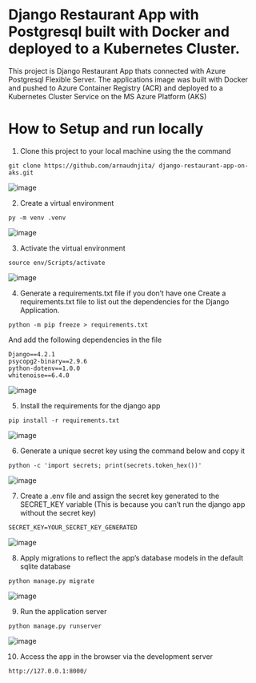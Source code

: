 # Django Restaurant App with Postgresql built with Docker and deployed to a Kubernetes Cluster.
This project is Django Restaurant App thats connected with Azure Postgresql Flexible Server. 
The applications image was built with Docker and pushed to Azure Container Registry (ACR) and deployed to a Kubernetes Cluster Service on the MS Azure Platform (AKS)

# How to Setup and run locally
1. Clone this project to your local machine using the the command

```shell
git clone https://github.com/arnaudnjita/ django-restaurant-app-on-aks.git
```

![image](https://github.com/arnaudnjita/django-restaurant-app-on-aks/assets/50627574/b20130aa-739d-47d6-b087-279052dee572)


2. Create a virtual environment
   
```shell
py -m venv .venv
```

![image](https://github.com/arnaudnjita/django-restaurant-app-on-aks/assets/50627574/f6627034-2351-46ba-ad49-06f71ba473ec)


3. Activate the virtual environment
   
```shell
source env/Scripts/activate
```

![image](https://github.com/arnaudnjita/django-restaurant-app-on-aks/assets/50627574/fb036c08-edb9-4074-88a9-1546274ede0b)


4. Generate a requirements.txt file if you don’t have one
Create a requirements.txt file to list out the dependencies for the Django Application.

```shell
python -m pip freeze > requirements.txt
```
And add the following dependencies in the file
```shell
Django==4.2.1
psycopg2-binary==2.9.6
python-dotenv==1.0.0
whitenoise==6.4.0
```

![image](https://github.com/arnaudnjita/django-restaurant-app-on-aks/assets/50627574/d2e2504c-21d9-4c57-a5e0-eb73aacdb194)


5. Install the requirements for the django app
   
```shell
pip install -r requirements.txt
```

![image](https://github.com/arnaudnjita/django-restaurant-app-on-aks/assets/50627574/f5136866-93f8-4c6b-b046-28bae662ff15)


6. Generate a unique secret key using the command below and copy it
   
```shell
python -c 'import secrets; print(secrets.token_hex())'
```

![image](https://github.com/arnaudnjita/django-restaurant-app-on-aks/assets/50627574/bfc8f9ce-cc1a-4378-a7d3-3ddd3b81ac99)


7. Create a .env file and assign the secret key generated to the SECRET_KEY variable
(This is because you can’t run the django app without the secret key)

```shell
SECRET_KEY=YOUR_SECRET_KEY_GENERATED
```

![image](https://github.com/arnaudnjita/django-restaurant-app-on-aks/assets/50627574/3259857c-175d-4f12-8762-73b94ba8b610)


8. Apply migrations to reflect the app’s database models in the default sqlite database

```shell
python manage.py migrate
```

![image](https://github.com/arnaudnjita/django-restaurant-app-on-aks/assets/50627574/2b9ce950-cec2-4bc5-8fa3-c95e19fcab95)


9. Run the application server
    
```shell
python manage.py runserver
```

![image](https://github.com/arnaudnjita/django-restaurant-app-on-aks/assets/50627574/a7fd2487-76c4-4987-bf67-640813ebf187)

10. Access the app in the browser via the development server
    
```shell
http://127.0.0.1:8000/
```






